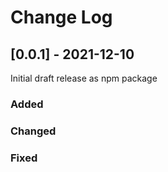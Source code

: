 
# Change Log
 
## [0.0.1] - 2021-12-10
  
Initial draft release as npm package
 
### Added
 
### Changed
  
### Fixed
 
